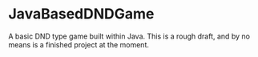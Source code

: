 # JavaBasedDNDGame
A basic DND type game built within Java.
This is a rough draft, and by no means is a finished project at the moment.
